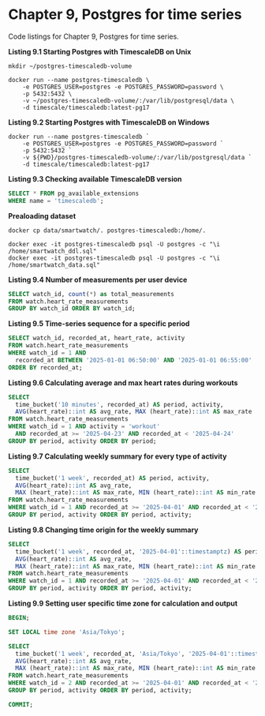 # Chapter 9, Postgres for time series

Code listings for Chapter 9, Postgres for time series.

**Listing 9.1 Starting Postgres with TimescaleDB on Unix**
```shell
mkdir ~/postgres-timescaledb-volume

docker run --name postgres-timescaledb \
    -e POSTGRES_USER=postgres -e POSTGRES_PASSWORD=password \
    -p 5432:5432 \
    -v ~/postgres-timescaledb-volume/:/var/lib/postgresql/data \
    -d timescale/timescaledb:latest-pg17
```

**Listing 9.2 Starting Postgres with TimescaleDB on Windows**
```shell
docker run --name postgres-timescaledb `
    -e POSTGRES_USER=postgres -e POSTGRES_PASSWORD=password `
    -p 5432:5432 `
    -v ${PWD}/postgres-timescaledb-volume/:/var/lib/postgresql/data `
    -d timescale/timescaledb:latest-pg17
```

**Listing 9.3 Checking available TimescaleDB version**
```sql
SELECT * FROM pg_available_extensions
WHERE name = 'timescaledb';
```

**Prealoading dataset**
```shell
docker cp data/smartwatch/. postgres-timescaledb:/home/.

docker exec -it postgres-timescaledb psql -U postgres -c "\i /home/smartwatch_ddl.sql"
docker exec -it postgres-timescaledb psql -U postgres -c "\i /home/smartwatch_data.sql"
```

**Listing 9.4 Number of measurements per user device**
```sql
SELECT watch_id, count(*) as total_measurements
FROM watch.heart_rate_measurements
GROUP BY watch_id ORDER BY watch_id;
```

**Listing 9.5 Time-series sequence for a specific period**
```sql
SELECT watch_id, recorded_at, heart_rate, activity
FROM watch.heart_rate_measurements
WHERE watch_id = 1 AND
  recorded_at BETWEEN '2025-01-01 06:50:00' AND '2025-01-01 06:55:00'
ORDER BY recorded_at;
```

**Listing 9.6 Calculating average and max heart rates during workouts**
```sql
SELECT
  time_bucket('10 minutes', recorded_at) AS period, activity,
  AVG(heart_rate)::int AS avg_rate, MAX (heart_rate)::int AS max_rate
FROM watch.heart_rate_measurements
WHERE watch_id = 1 AND activity = 'workout' 
  AND recorded_at >= '2025-04-23' AND recorded_at < '2025-04-24'
GROUP BY period, activity ORDER BY period;
```

**Listing 9.7 Calculating weekly summary for every type of activity**
```sql
SELECT
  time_bucket('1 week', recorded_at) AS period, activity,
  AVG(heart_rate)::int AS avg_rate, 
  MAX (heart_rate)::int AS max_rate, MIN (heart_rate)::int AS min_rate
FROM watch.heart_rate_measurements
WHERE watch_id = 1 AND recorded_at >= '2025-04-01' AND recorded_at < '2025-04-15'
GROUP BY period, activity ORDER BY period, activity;
```

**Listing 9.8 Changing time origin for the weekly summary**
```sql
SELECT
  time_bucket('1 week', recorded_at, '2025-04-01'::timestamptz) AS period, activity,
  AVG(heart_rate)::int AS avg_rate, 
  MAX (heart_rate)::int AS max_rate, MIN (heart_rate)::int AS min_rate
FROM watch.heart_rate_measurements
WHERE watch_id = 1 AND recorded_at >= '2025-04-01' AND recorded_at < '2025-04-15'
GROUP BY period, activity ORDER BY period, activity;
```

**Listing 9.9 Setting user specific time zone for calculation and output**
```sql
BEGIN;

SET LOCAL time zone 'Asia/Tokyo';

SELECT
  time_bucket('1 week', recorded_at, 'Asia/Tokyo', '2025-04-01'::timestamptz) AS period, activity,
  AVG(heart_rate)::int AS avg_rate, 
  MAX (heart_rate)::int AS max_rate, MIN (heart_rate)::int AS min_rate
FROM watch.heart_rate_measurements
WHERE watch_id = 2 AND recorded_at >= '2025-04-01' AND recorded_at < '2025-04-15'
GROUP BY period, activity ORDER BY period, activity;

COMMIT;
```




